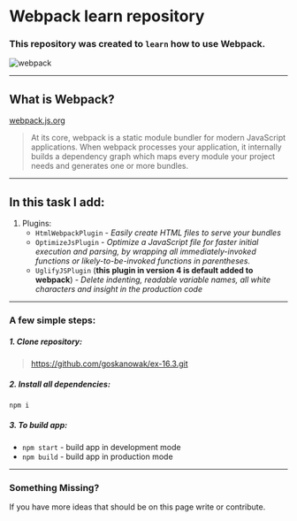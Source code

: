 Webpack learn repository
=====

### This repository was created to `learn` how to use Webpack.

![webpack](https://cdn-images-1.medium.com/max/300/1*gdoQ1_5OID90wf1eLTFvWw.png "Webpack")

---

What is Webpack?
--------------------

[webpack.js.org](https://webpack.js.org/concepts/)

>At its core, webpack is a static module bundler for modern JavaScript applications. When webpack processes your application, it internally builds a dependency graph which maps every module your project needs and generates one or more bundles.

---

In this task I add:
------------------
1. Plugins:
   * ```HtmlWebpackPlugin``` - _Easily create HTML files to serve your bundles_
   * ``` OptimizeJsPlugin ``` - _Optimize a JavaScript file for faster initial execution and parsing, by wrapping all immediately-invoked functions or likely-to-be-invoked functions in parentheses._
   * ``` UglifyJSPlugin ``` (**this plugin in version 4 is default added to webpack**) - _Delete indenting, readable variable names, all white characters and insight in the production code_ 
  
---

### A few simple steps:

##### 1. Clone repository:
> <https://github.com/goskanowak/ex-16.3.git>

##### 2. Install all dependencies:

```npm i```

##### 3. To build app:

   * ```npm start``` - build app in development mode
   * ```npm build``` - build app in production mode

---

### Something Missing?
If you have more ideas that should be on this page write or contribute.
